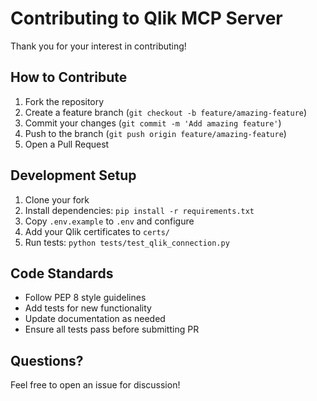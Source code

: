 # Contributing to Qlik MCP Server

Thank you for your interest in contributing! 

## How to Contribute

1. Fork the repository
2. Create a feature branch (`git checkout -b feature/amazing-feature`)
3. Commit your changes (`git commit -m 'Add amazing feature'`)
4. Push to the branch (`git push origin feature/amazing-feature`)
5. Open a Pull Request

## Development Setup

1. Clone your fork
2. Install dependencies: `pip install -r requirements.txt`
3. Copy `.env.example` to `.env` and configure
4. Add your Qlik certificates to `certs/`
5. Run tests: `python tests/test_qlik_connection.py`

## Code Standards

- Follow PEP 8 style guidelines
- Add tests for new functionality
- Update documentation as needed
- Ensure all tests pass before submitting PR

## Questions?

Feel free to open an issue for discussion!